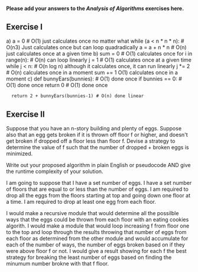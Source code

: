 #### Please add your answers to the ***Analysis of  Algorithms*** exercises here.

## Exercise I

a)  a = 0 # O(1) just calculates once no matter what
    while (a < n * n * n): # O(n3) Just calculates once but can loop quadradically
      a = a + n * n # O(n) just calculates once at a given time
b)  sum = 0 # O(1) calculates once
    for i in range(n): # O(n) can loop linearly
      j = 1 # O(1) calculates once at a given time
      while j < n: # O(n log n) although it calculates once, it can run linearly
        j *= 2   # O(n) calculates once in a moment
        sum += 1 O(1) calculates once in a moment
c)  def bunnyEars(bunnies): # O(1) done once
      if bunnies == 0: # O(1) done once
        return 0 # O(1) done once

      return 2 + bunnyEars(bunnies-1) # O(n) done linear

## Exercise II


Suppose that you have an n-story building and plenty of eggs. Suppose also that an egg gets broken if it is thrown off floor f or higher, and doesn't get broken if dropped off a floor less than floor f. Devise a strategy to determine the value of f such that the number of dropped + broken eggs is minimized.

Write out your proposed algorithm in plain English or pseudocode AND give the runtime complexity of your solution.

I am going to suppose that I have a set number of eggs.
I have a set number of floors that are equal to or less than the number of eggs.
I am required to drop all the eggs from the floors starting at top and going down one floor at a time.
I am required to drop at least one egg from each floor.

I would make a recursive module that would determine all the possilble ways that the eggs could be thrown from each floor with an eating cookies algorith.
I would make a module that would loop increasing f from floor one to the top and loop through the results throwing that number of eggs from each floor as determined from the other module and would accumulate for each of the number of ways, the number of eggs broken based on if they were above floor f or not.
I would give a result showing for each f the best strategy for breaking the least number of eggs based on finding the minumum number brokne with that f floor.

